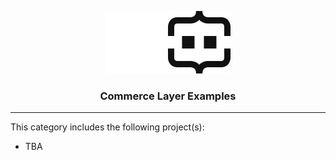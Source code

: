 <div align="center">
  <a href="https://commercelayer.io/developers" target="_blank" rel="noopener noreferrer">

  ![Commerce Layer Logo](https://raw.githubusercontent.com/commercelayer/examples/main/.assets/cl-light.svg#gh-dark-mode-only)![Commerce Layer Logo](https://raw.githubusercontent.com/commercelayer/examples/main/.assets/cl-dark.svg#gh-light-mode-only)

  </a>
  <h3>Commerce Layer Examples</h3>
</div>

---

This category includes the following project(s):

- TBA

